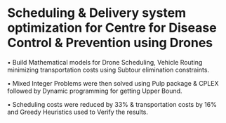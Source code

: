 # Scheduling & Delivery system optimization for Centre for Disease Control & Prevention using Drones
  <p> • Build Mathematical models for Drone Scheduling, Vehicle Routing minimizing transportation costs using Subtour elimination constraints.
   <p> • Mixed Integer Problems were then solved using Pulp package & CPLEX followed by Dynamic programming for getting Upper Bound. 
   <p> • Scheduling costs were reduced by 33% & transportation costs by 16% and Greedy Heuristics used to Verify the results.
